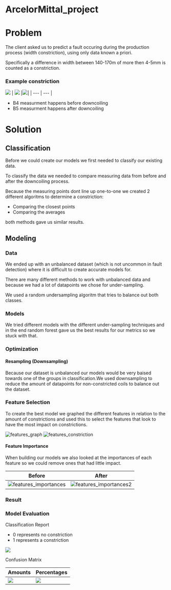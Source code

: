 # ArcelorMittal_project

# Problem 

The client asked us to predict a fault occuring during the production process (width constriction), using only data known a priori.

Specifically a difference in width between 140-170m of more then 4-5mm is counted as a constriction.

### Example constriction

![](images/legend.png)
| ![](images/Constriction.png) |![](images/Constriction_zoom.png)|
| --- | --- |

- B4 measurment happens before downcoiling
- B5 measurment happens after downcoiling


# Solution

## Classification

Before we could create our models we first needed to classify our existing data.

To classify the data we needed to compare measuring data from before and after the downcoiling process.

Because the measuring points dont line up one-to-one we created 2 different algoritms to determine a constriction:

 - Comparing the closest points
 - Comparing the averages

both methods gave us similar results.


## Modeling

### Data

We ended up with an unbalanced dataset (which is not uncommon in fault detection) where it is difficult to create accurate models for.

There are many different methods to work with unbalanced data and because we had a lot of datapoints we chose for under-sampling.

We used a random undersampling algoritm that tries to balance out both classes.


### Models

We tried different models with the different under-sampling techniques and in the end random forest gave us the best results for our metrics so we stuck with that.

### Optimization

#### Resampling (**Downsampling**)

Because our dataset is unbalanced our models would be very baised towards one of the groups in classification.We used downsampling to reduce the amount of datapoints for non-constricted coils to balance out the dataset.


### Feature Selection

To create the best model we graphed the different features in relation to the amount of constrictions and used this to select the features that look to have the most impact on constrictions.

![features_graph](/images/features_graph.png)
![features_constriction](/images/Features_constriction.png)

#### Feature Importance

When building our models we also looked at the importances of each feature so we could remove ones that had little impact.


| Before | After |
| --- | --- |
| ![features_importances](/images/feature_importance.png) | ![features_importances2](/images/feature_importance_2.png) |

### Result

### Model Evaluation

Classification Report

- 0 represents no constriction
- 1 represents a constriction

![](images/class_report.png)

Confusion Matrix

| Amounts | Percentages |
| --- | --- |
| ![](images/cf_matrix.png) | ![](images/cf_matrix_perc.png) |



